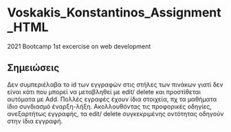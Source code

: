 # Voskakis_Konstantinos_Assignment_HTML
2021 Bootcamp 1st excercise on web development

## Σημειώσεις
Δεν συμπεριέλαβα το id των εγγραφών στις στήλες των πινάκων γιατί δεν είναι κάτι που μπορεί να μεταβληθεί με edit/ delete και προστίθεται αυτόματα με Add.
Πολλές εγραφές έχουν ίδια στοιχεία, πχ τα μαθήματα ίδιο συνδιασμό έναρξη-λήξη.
Ακολλουθόντας τις προφορικές οδηγίες, ανεξαρτήτως εγγραφής, τα edit/ delete συγκεκριμένης οντότητας οδηγούν στην ίδια εγγραφή.
